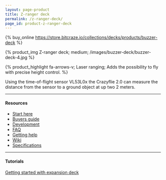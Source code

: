 ```yaml
---
layout: page-product
title: Z-ranger deck
permalink: /z-ranger-deck/
page_id: product-z-ranger-deck
---
```


{% buy_online https://store.bitcraze.io/collections/decks/products/buzzer-deck %}

{% product_img Z-ranger deck; medium;
/images/buzzer-deck/buzzer-deck-4.jpg
%}

{% product_highlight
fa-arrows-v;
Laser ranging;
Adds the possibility to fly with precise height control.
%}

Using the time-of-flight sensor VL53L0x the Crazyflie 2.0 can measure the distance from the sensor to a ground object at up two 2 meters.

---

#### Resources

- [Start here](/start/)
- [Buyers guide](/crazyflie-2-0-buyers-guide/)
- [Development](/development-overview/)
- [FAQ](/frequently-asked-questions-Crazyflie-2.0/)
- [Getting help](/getting-help/)
- [Wiki](https://wiki.bitcraze.io/projects:crazyflie2:expansionboards:zranger)
- [Specifications](//)

---

#### Tutorials

[Getting started with expansion deck](/getting-started-with-expansion-decks/)
